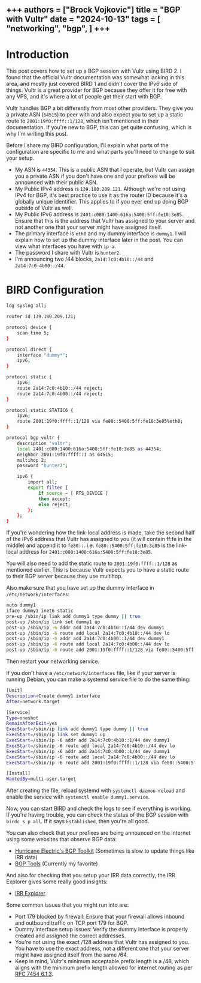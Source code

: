 +++
authors = ["Brock Vojkovic"]
title = "BGP with Vultr"
date = "2024-10-13"
tags = [
    "networking",
    "bgp",
]
+++
---

# Introduction

This post covers how to set up a BGP session with Vultr using BIRD 2. I found that the official Vultr documentation was somewhat lacking in this area, and mostly just covered BIRD 1 and didn't cover the IPv6 side of things. Vultr is a great provider for BGP because they offer it for free with any VPS, and it's where a lot of people get their start with BGP.

Vultr handles BGP a bit differently from most other providers. They give you a private ASN (`64515`) to peer with and also expect you to set up a static route to `2001:19f0:ffff::1/128`, which isn't mentioned in their documentation. If you're new to BGP, this can get quite confusing, which is why I'm writing this post.

Before I share my BIRD configuration, I'll explain what parts of the configuration are specific to me and what parts you'll need to change to suit your setup.
- My ASN is `44354`. This is a public ASN that I operate, but Vultr can assign you a private ASN if you don't have one and your prefixes will be announced with their public ASN.
- My Public IPv4 address is `139.180.209.121`. Although we're not using IPv4 for BGP, it's best practice to use it as the router ID because it's a globally unique identifier. This applies to if you ever end up doing BGP outside of Vultr as well.
- My Public IPv6 address is `2401:c080:1400:616a:5400:5ff:fe10:3e85`. Ensure that this is the address that Vultr has assigned to your server and not another one that your server might have assigned itself.
- The primary interface is `eth0` and my dummy interface is `dummy1`. I will explain how to set up the dummy interface later in the post. You can view what interfaces you have with `ip a`.
- The password I share with Vultr is `hunter2`.
- I'm announcing two /44 blocks, `2a14:7c0:4b10::/44` and `2a14:7c0:4b00::/44`.

# BIRD Configuration

```bash
log syslog all;

router id 139.180.209.121;

protocol device {
    scan time 5;
}

protocol direct {
    interface "dummy*";
    ipv6;
}

protocol static {
    ipv6;
    route 2a14:7c0:4b10::/44 reject;
    route 2a14:7c0:4b00::/44 reject;
}

protocol static STATIC6 {
    ipv6;
    route 2001:19f0:ffff::1/128 via fe80::5400:5ff:fe10:3e85%eth0;
}

protocol bgp vultr {
    description "vultr";
    local 2401:c080:1400:616a:5400:5ff:fe10:3e85 as 44354;
    neighbor 2001:19f0:ffff::1 as 64515;
    multihop 2;
    password "hunter2";

    ipv6 {
        import all;
        export filter {
            if source ~ [ RTS_DEVICE ]
            then accept;
            else reject;
        };
    };
}
```

If you're wondering how the link-local address is made, take the second half of the IPv6 address that Vultr has assigned to you (it will contain ff:fe in the middle) and append it to `fe80::`.
i.e. `fe80::5400:5ff:fe10:3e85` is the link-local address for `2401:c080:1400:616a:5400:5ff:fe10:3e85`.

You will also need to add the static route to `2001:19f0:ffff::1/128` as mentioned earlier. This is because Vultr expects you to have a static route to their BGP server because they use multihop.

Also make sure that you have set up the dummy interface in `/etc/network/interfaces`:

```bash
auto dummy1
iface dummy1 inet6 static
pre-up /sbin/ip link add dummy1 type dummy || true
post-up /sbin/ip link set dummy1 up
post-up /sbin/ip -6 addr add 2a14:7c0:4b10::1/44 dev dummy1
post-up /sbin/ip -6 route add local 2a14:7c0:4b10::/44 dev lo
post-up /sbin/ip -6 addr add 2a14:7c0:4b00::1/44 dev dummy1
post-up /sbin/ip -6 route add local 2a14:7c0:4b00::/44 dev lo
post-up /sbin/ip -6 route add 2001:19f0:ffff::1/128 via fe80::5400:5ff:fe10:3e85 dev eth0 src 2401:c080:1400:616a:5400:5ff:fe10:3e85
```

Then restart your networking service.

If you don't have a `/etc/network/interfaces` file, like if your server is running Debian, you can make a systemd service file to do the same thing:

```bash
[Unit]
Description=Create dummy1 interface
After=network.target

[Service]
Type=oneshot
RemainAfterExit=yes
ExecStart=/sbin/ip link add dummy1 type dummy || true
ExecStart=/sbin/ip link set dummy1 up
ExecStart=/sbin/ip -6 addr add 2a14:7c0:4b10::1/44 dev dummy1
ExecStart=/sbin/ip -6 route add local 2a14:7c0:4b10::/44 dev lo
ExecStart=/sbin/ip -6 addr add 2a14:7c0:4b00::1/44 dev dummy1
ExecStart=/sbin/ip -6 route add local 2a14:7c0:4b00::/44 dev lo
ExecStart=/sbin/ip -6 route add 2001:19f0:ffff::1/128 via fe80::5400:5ff:fe10:3e85 dev eth0 src 2401:c080:1400:616a:5400:5ff:fe10:3e85

[Install]
WantedBy=multi-user.target
```

After creating the file, reload systemd with `systemctl daemon-reload` and enable the service with `systemctl enable dummy1.service`.

Now, you can start BIRD and check the logs to see if everything is working. If you're having trouble, you can check the status of the BGP session with `birdc s p all`. If it says `Established`, then you're all good.

You can also check that your prefixes are being announced on the internet using some websites that observe BGP data:
- [Hurricane Electric's BGP Toolkit](https://bgp.he.net/) (Sometimes is slow to update things like IRR data)
- [BGP Tools](https://bgp.tools/) (Currently my favorite)

And also for checking that you setup your IRR data correctly, the IRR Explorer gives some really good insights:
- [IRR Explorer](https://irrexplorer.nlnog.net/)

Some common issues that you might run into are:
- Port 179 blocked by firewall: Ensure that your firewall allows inbound and outbound traffic on TCP port 179 for BGP.
- Dummy interface setup issues: Verify the dummy interface is properly created and assigned the correct addresses.
- You're not using the exact /128 address that Vultr has assigned to you. You have to use the exact address, not a different one that your server might have assigned itself from the same /64.
- Keep in mind, Vultr's minimum acceptable prefix length is a /48, which aligns with the minimum prefix length allowed for internet routing as per [RFC 7454 6.1.3](https://datatracker.ietf.org/doc/html/rfc7454#section-6.1.3).
